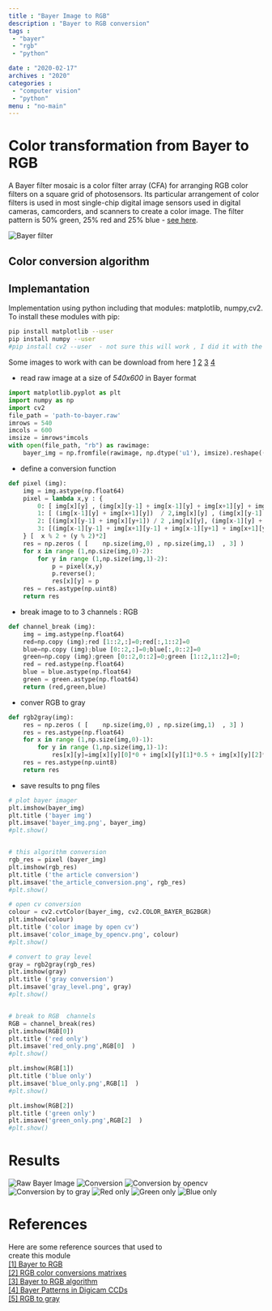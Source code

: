 ```yaml
---
title : "Bayer Image to RGB"
description : "Bayer to RGB conversion"
tags : 
 - "bayer"
 - "rgb"
 - "python"

date : "2020-02-17"
archives : "2020"
categories : 
 - "computer vision"
 - "python"
menu : "no-main"
---
```

# Color transformation from Bayer to RGB
A Bayer filter mosaic is a color filter array (CFA) for arranging RGB color filters on a square grid of photosensors. Its particular arrangement of color filters is used in most single-chip digital image sensors used in digital cameras, camcorders, and scanners to create a color image. The filter pattern is 50% green, 25% red and 25% blue - [see here](https://en.wikipedia.org/wiki/Bayer_filter).


![Bayer filter](https://upload.wikimedia.org/wikipedia/commons/thumb/3/37/Bayer_pattern_on_sensor.svg/500px-Bayer_pattern_on_sensor.svg.png)

## Color conversion algorithm

## Implemantation
Implementation using python including that modules: matplotlib, numpy,cv2. To install these modules with pip:
```bash
pip install matplotlib --user
pip install numpy --user
#pip install cv2 --user  - not sure this will work , I did it with the gentoo package manager (in debian/ubuntu you can try apt-cache search)
```
Some images to work with can be download from here
[1](/post/bayer_conversion/bayer.raw)
[2](/post/bayer_conversion/movie-0443.raw)
[3](/post/bayer_conversion/movie-0601.raw)
[4](/post/bayer_conversion/movie-0697.raw)



* read raw image at a size of *540x600* in Bayer format

```python
import matplotlib.pyplot as plt
import numpy as np
import cv2
file_path = 'path-to-bayer.raw'
imrows = 540
imcols = 600
imsize = imrows*imcols
with open(file_path, "rb") as rawimage:
    bayer_img = np.fromfile(rawimage, np.dtype('u1'), imsize).reshape((imrows, imcols))
```
* define a conversion function
```python
def pixel (img):
    img = img.astype(np.float64) 
    pixel = lambda x,y : {
        0: [ img[x][y] , (img[x][y-1] + img[x-1][y] + img[x+1][y] + img[x][y+1]) / 4 ,  (img[x-1][y-1] + img[x+1][y-1] + img[x-1][y+1] + img[x+1][y+1]) / 4 ] ,
        1: [ (img[x-1][y] + img[x+1][y])  / 2,img[x][y] , (img[x][y-1] + img[x][y+1]) / 2 ],
        2: [(img[x][y-1] + img[x][y+1]) / 2 ,img[x][y], (img[x-1][y] + img[x+1][y]) / 2],
        3: [(img[x-1][y-1] + img[x+1][y-1] + img[x-1][y+1] + img[x+1][y+1]) / 4 , (img[x][y-1] + img[x-1][y] + img[x+1][y] + img[x][y+1]) / 4 ,img[x][y] ]
    } [  x % 2 + (y % 2)*2]
    res = np.zeros ( [    np.size(img,0) , np.size(img,1)  , 3] )
    for x in range (1,np.size(img,0)-2):
        for y in range (1,np.size(img,1)-2):
            p = pixel(x,y)
            p.reverse();
            res[x][y] = p
    res = res.astype(np.uint8)
    return res
```
* break image to to 3 channels : RGB
```python
def channel_break (img):
    img = img.astype(np.float64) 
    red=np.copy (img);red [1::2,:]=0;red[:,1::2]=0
    blue=np.copy (img);blue [0::2,:]=0;blue[:,0::2]=0
    green=np.copy (img);green [0::2,0::2]=0;green [1::2,1::2]=0;
    red = red.astype(np.float64) 
    blue = blue.astype(np.float64) 
    green = green.astype(np.float64) 
    return (red,green,blue)
```
* conver RGB to gray
```python
def rgb2gray(img):
    res = np.zeros ( [    np.size(img,0) , np.size(img,1)  , 3] )
    res = res.astype(np.float64) 
    for x in range (1,np.size(img,0)-1):
        for y in range (1,np.size(img,1)-1):
            res[x][y]=img[x][y][0]*0 + img[x][y][1]*0.5 + img[x][y][2]*0.5;
    res = res.astype(np.uint8)
    return res
```

* save results to png files
```python
# plot bayer imager
plt.imshow(bayer_img)
plt.title ('bayer img')
plt.imsave('bayer_img.png', bayer_img)
#plt.show()


# this algorithm conversion
rgb_res = pixel (bayer_img)
plt.imshow(rgb_res)
plt.title ('the article conversion')
plt.imsave('the_article_conversion.png', rgb_res)
#plt.show()

# open cv conversion
colour = cv2.cvtColor(bayer_img, cv2.COLOR_BAYER_BG2BGR)
plt.imshow(colour)
plt.title ('color image by open cv')
plt.imsave('color_image_by_opencv.png', colour)
#plt.show()

# convert to gray level
gray = rgb2gray(rgb_res)
plt.imshow(gray)
plt.title ('gray conversion')
plt.imsave('gray_level.png', gray)
#plt.show()


# break to RGB  channels
RGB = channel_break(res)
plt.imshow(RGB[0])
plt.title ('red only')
plt.imsave('red_only.png',RGB[0]  )
#plt.show()

plt.imshow(RGB[1])
plt.title ('blue only')
plt.imsave('blue_only.png',RGB[1]  )
#plt.show()

plt.imshow(RGB[2])
plt.title ('green only')
plt.imsave('green_only.png',RGB[2]  )
#plt.show()
```

# Results
![Raw Bayer Image](/post/bayer_conversion/bayer_img.png)
![Conversion](/post/bayer_conversion/rgb_res.png)
![Conversion by opencv](/post/bayer_conversion/color_image_by_opencv.png)
![Conversion by to gray](/post/bayer_conversion/gray_level.png)
![Red only](/post/bayer_conversion/red_only.png)
![Green only](/post/bayer_conversion/green_only.png)
![Blue only](/post/bayer_conversion/blue_only.png)


# References
Here are some reference sources that used to </br> create this module  
[[1] Bayer to RGB](https://docs.opencv.org/2.4/modules/imgproc/doc/miscellaneous_transformations.html?highlight=cvtcolor)  
[[2] RGB color conversions matrixes ](http://poynton.ca/notes/colour_and_gamma/ColorFAQ.html)  
[[3] Bayer to RGB algorithm](http://www.peter-cockerell.net/Bayer/bayer2.html)  
[[4] Bayer Patterns in Digicam CCDs](http://www.peter-cockerell.net/Bayer/bayer.html)  
[[5] RGB to gray](https://groups.google.com/forum/#!topic/sci.image.processing/Jf-aTjPEgjc)  

